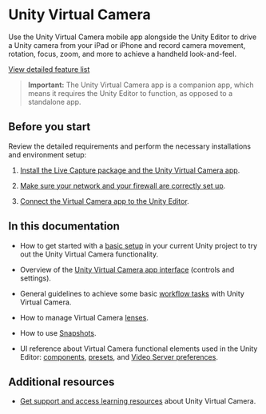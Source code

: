 # Unity Virtual Camera

Use the Unity Virtual Camera mobile app alongside the Unity Editor to drive a Unity camera from your iPad or iPhone and record camera movement, rotation, focus, zoom, and more to achieve a handheld look-and-feel.

[View detailed feature list](virtual-camera-features.md)

> **Important:** The Unity Virtual Camera app is a companion app, which means it requires the Unity Editor to function, as opposed to a standalone app.

## Before you start

Review the detailed requirements and perform the necessary installations and environment setup:

1. [Install the Live Capture package and the Unity Virtual Camera app](index.md#installation).

2. [Make sure your network and your firewall are correctly set up](setup-network.md).

3. [Connect the Virtual Camera app to the Unity Editor](setup-connecting.md).

## In this documentation

* How to get started with a [basic setup](virtual-camera-getting-started.md) in your current Unity project to try out the Unity Virtual Camera functionality.

* Overview of the [Unity Virtual Camera app interface](virtual-camera-app-controls.md) (controls and settings).

* General guidelines to achieve some basic [workflow tasks](virtual-camera-workflow.md) with Unity Virtual Camera.

* How to manage Virtual Camera [lenses](virtual-camera-lenses.md).

* How to use [Snapshots](virtual-camera-snapshots.md).

* UI reference about Virtual Camera functional elements used in the Unity Editor: [components](virtual-camera-components.md), [presets](virtual-camera-presets.md), and [Video Server preferences](ref-user-preferences-video-server.md).

## Additional resources

* [Get support and access learning resources](https://forum.unity.com/threads/1111255/) about Unity Virtual Camera.
